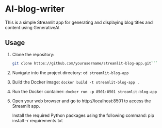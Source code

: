 # AI-blog-writer


This is a simple Streamlit app for generating and displaying blog titles and content using GenerativeAI.

## Usage

1. Clone the repository:
   ```bash
   git clone https://github.com/yourusername/streamlit-blog-app.git```
2. Navigate into the project directory:
```cd streamlit-blog-app```
3. Build the Docker image:
```docker build -t streamlit-blog-app .```
4. Run the Docker container:
```docker run -p 8501:8501 streamlit-blog-app```
6. Open your web browser and go to http://localhost:8501 to access the Streamlit app.

   Install the required Python packages using the following command:
   pip install -r requirements.txt

